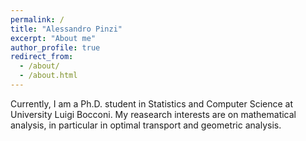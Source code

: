 ```yaml
---
permalink: /
title: "Alessandro Pinzi"
excerpt: "About me"
author_profile: true
redirect_from: 
  - /about/
  - /about.html
---
```


Currently, I am a Ph.D. student in Statistics and Computer Science at University Luigi Bocconi. My reasearch interests are on mathematical analysis, in particular in optimal transport and geometric analysis.



